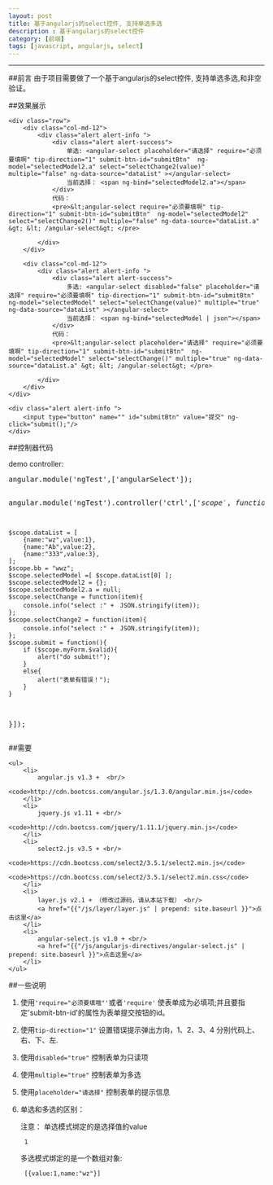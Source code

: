 ```yaml
---
layout: post
title: 基于angularjs的select控件, 支持单选多选
description : 基于angularjs的select控件
category: [前端]
tags: [javascript, angularjs, select]
---
```



-----------------------

<link rel="stylesheet" href="http://cdn.bootcss.com/bootstrap/3.3.4/css/bootstrap.css">
<link rel="stylesheet" href="https://cdn.bootcss.com/select2/3.5.1/select2.min.css">
<script src="http://cdn.bootcss.com/angular.js/1.3.0/angular.min.js" type="text/javascript" charset="utf-8"></script>
<script src="https://cdn.bootcss.com/select2/3.5.1/select2.min.js" type="text/javascript" charset="utf-8"></script>
<script src="{{"/js/layer/layer.js" | prepend: site.baseurl }}" type="text/javascript" charset="utf-8"></script>
<script src="{{"/js/angularjs-directives/angular-select.js" | prepend: site.baseurl }}" type="text/javascript" charset="utf-8"></script>
<style>
.select2-container .select2-choice{
	margin: 0;
}
</style>

<div class="toc">
			
</div>

##前言
由于项目需要做了一个基于angularjs的select控件, 支持单选多选,和非空验证。


##效果展示
<form name="myForm" ng-app="ngTest" ng-controller="ctrl">
	
	<div class="row">
		<div class="col-md-12">
			<div class="alert alert-info ">
				<div class="alert alert-success">
					单选: <angular-select placeholder="请选择" require="必须要填啊" tip-direction="1" submit-btn-id="submitBtn"  ng-model="selectedModel2.a" select="selectChange2(value)" multiple="false" ng-data-source="dataList" ></angular-select>	
					当前选择： <span ng-bind="selectedModel2.a"></span>
				</div>
				代码：
				<pre>&lt;angular-select require="必须要填啊" tip-direction="1" submit-btn-id="submitBtn"  ng-model="selectedModel2" select="selectChange2()" multiple="false" ng-data-source="dataList.a" &gt; &lt; /angular-select&gt; </pre>
				
			</div>
		</div>
		
		<div class="col-md-12">
			<div class="alert alert-info ">
				<div class="alert alert-success">
					多选: <angular-select disabled="false" placeholder="请选择" require="必须要填啊" tip-direction="1" submit-btn-id="submitBtn"  ng-model="selectedModel" select="selectChange(value)" multiple="true" ng-data-source="dataList" ></angular-select>	
					当前选择： <span ng-bind="selectedModel | json"></span>
				</div>
				代码：
				<pre>&lt;angular-select placeholder="请选择" require="必须要填啊" tip-direction="1" submit-btn-id="submitBtn"  ng-model="selectedModel" select="selectChange()" multiple="true" ng-data-source="dataList.a" &gt; &lt; /angular-select&gt; </pre>
				
			</div>
		</div>
	</div>
	
	<div class="alert alert-info ">
		<input type="button" name="" id="submitBtn" value="提交" ng-click="submit();"/>	
	</div>
	
	
</form>
		
##控制器代码
<div class="alert alert-info">
			demo controller:
			<pre>
angular.module('ngTest',['angularSelect']);
		
angular.module('ngTest').controller('ctrl',['$scope',function($scope){
	
	$scope.dataList = [
		{name:"wz",value:1},
		{name:"Ab",value:2},
		{name:"333",value:3},
	];
	$scope.bb = "wwz";
	$scope.selectedModel =[ $scope.dataList[0] ];
	$scope.selectedModel2 = {};
	$scope.selectedModel2.a = null;
	$scope.selectChange = function(item){
		console.info("select :" +　JSON.stringify(item));
	};
	$scope.selectChange2 = function(item){
		console.info("select :" +　JSON.stringify(item));
	};
	$scope.submit = function(){
		if ($scope.myForm.$valid){
			alert("do submit!");
		}
		else{
			alert("表单有错误！");
		}
	}
}]);</pre>
</div>

##需要
<div class="alert alert-info">
	
	<ul>
		<li>
			angular.js v1.3 +  <br/>
			<code>http://cdn.bootcss.com/angular.js/1.3.0/angular.min.js</code>
		</li>
		<li>
			jquery.js v1.11 + <br/>
			<code>http://cdn.bootcss.com/jquery/1.11.1/jquery.min.js</code>
		</li>
		<li>
			select2.js v3.5 + <br/>
			<code>https://cdn.bootcss.com/select2/3.5.1/select2.min.js</code>
			<code>https://cdn.bootcss.com/select2/3.5.1/select2.min.css</code>
		</li>
		<li>
			layer.js v2.1 + （修改过源码，请从本站下载） <br/>
			<a href="{{"/js/layer/layer.js" | prepend: site.baseurl }}">点击这里</a>
		</li>
		<li>
			angular-select.js v1.0 + <br/>
			<a href="{{"/js/angularjs-directives/angular-select.js" | prepend: site.baseurl }}">点击这里</a>
		</li>
	</ul>
</div>


		
##一些说明
1. 使用<code>'require="必须要填哦"'</code>或者<code>'require'</code> 使表单成为必填项;并且要指定'submit-btn-id'的属性为表单提交按钮的id。

2.  使用<code>tip-direction="1"</code> 设置错误提示弹出方向，1、2、3、4 分别代码上、右、下、左.

3. 使用<code>disabled="true"</code> 控制表单为只读项

4. 使用<code>multiple="true"</code> 控制表单为多选

5. 使用<code>placeholder="请选择"</code> 控制表单的提示信息

6. 单选和多选的区别：

	注意： 单选模式绑定的是选择值的value
	
		1
		
	多选模式绑定的是一个数组对象:
	
		[{value:1,name:"wz"}]
	
		
<script type="text/javascript">
	angular.module('ngTest',['angularSelect']);
		
	angular.module('ngTest').controller('ctrl',['$scope',function($scope){
		
		$scope.dataList = [
			{name:"wz",value:1},
			{name:"Ab",value:2},
			{name:"333",value:3},
		];
		$scope.bb = "wwz";
		$scope.selectedModel =[ $scope.dataList[0] ];
		$scope.selectedModel2 = {};
		$scope.selectedModel2.a = null;
		$scope.selectChange = function(item){
			console.info("select :" +　JSON.stringify(item));
		};
		$scope.selectChange2 = function(item){
			console.info("select :" +　JSON.stringify(item));
		};
		$scope.submit = function(){
			if ($scope.myForm.$valid){
				alert("do submit!");
			}
			else{
				alert("表单有错误！");
			}
		}
	}])
	
	
	
</script>


	


